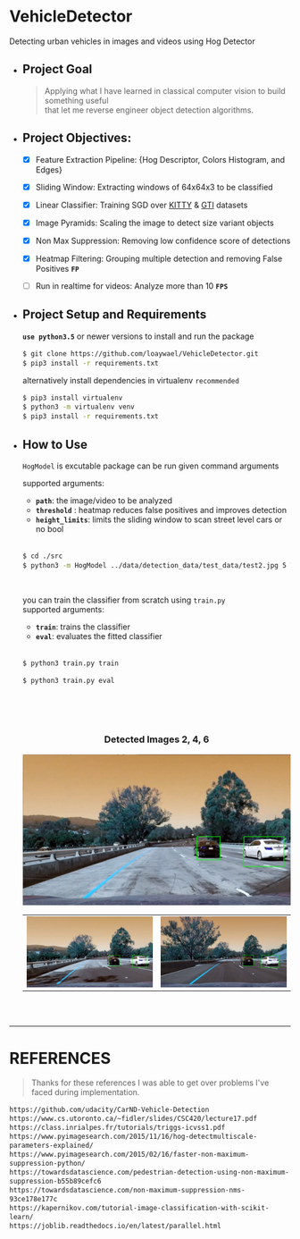 # VehicleDetector
  Detecting urban vehicles in images and videos using Hog Detector

- ## Project Goal   
    > Applying what I have learned in classical computer vision to build something useful   
    > that let me reverse engineer object detection algorithms.   
 
- ## Project Objectives:
	- [x] Feature Extraction Pipeline: {Hog Descriptor, Colors Histogram, and Edges}
	- [x] Sliding Window: Extracting windows of 64x64x3 to be classified
	- [x] Linear Classifier: Training SGD over [KITTY](http://www.cvlibs.net/datasets/kitti/) & [GTI](http://www.gti.ssr.upm.es/data/Vehicle_database.html)  datasets
	- [x] Image Pyramids: Scaling the image to detect size variant objects
	- [x]  Non Max Suppression: Removing low confidence score of detections
	- [x]  Heatmap Filtering: Grouping multiple detection and removing False Positives **`FP`**
	- [ ] Run in realtime for videos: Analyze more than 10 **`FPS`**


- ## Project Setup and Requirements   
  **`use python3.5`** or newer versions to install and run the package  
  ```bash
  $ git clone https://github.com/loaywael/VehicleDetector.git   
  $ pip3 install -r requirements.txt      
  ```   
  
  alternatively install dependencies in virtualenv `recommended`   
  ```bash
  $ pip3 install virtualenv   
  $ python3 -m virtualenv venv   
  $ pip3 install -r requirements.txt   
  ```   
  
  
- ## How to Use   
   `HogModel` is excutable package can be run given command arguments   
   
   supported arguments:   
	- **`path`**: the image/video to be analyzed   
	- **`threshold`** : heatmap reduces false positives and improves detection   
	- **`height_limits`**: limits the sliding window to scan street level cars or no bool      
   </br>   
   
   ```bash  
   $ cd ./src     
   $ python3 -m HogModel ../data/detection_data/test_data/test2.jpg 5 True     
   ```
   </br>

   you can train the classifier from scratch using `train.py`    
   supported arguments:
  - **`train`**: trains the classifier       
  - **`eval`**: evaluates the fitted classifier
   </br>

   ```bash
   $ python3 train.py train
   ```   
   ```bash
   $ python3 train.py eval
   ```

   </br></br></br>  
   <h3 align=center>Detected Images 2, 4, 6</h3>
   <img src="/assets/test2_detected.png" alt="test2 2 cars should be detected">
   <table><tr>
   <td><img src="/assets/test4_detected.png" alt="test4 2 cars should be detected" style="width: 100%;"/></td>
   <td><img src="/assets/test6_detected.png" alt="test6 2 cars should be detected" style="width: 100%;"/></td>
   </tr></table>
   </br></br>
   
***

# REFERENCES

> Thanks for these references I was able to get over problems I've faced during implementation.   

	https://github.com/udacity/CarND-Vehicle-Detection
	https://www.cs.utoronto.ca/~fidler/slides/CSC420/lecture17.pdf
	https://class.inrialpes.fr/tutorials/triggs-icvss1.pdf
	https://www.pyimagesearch.com/2015/11/16/hog-detectmultiscale-parameters-explained/
	https://www.pyimagesearch.com/2015/02/16/faster-non-maximum-suppression-python/
	https://towardsdatascience.com/pedestrian-detection-using-non-maximum-suppression-b55b89cefc6
	https://towardsdatascience.com/non-maximum-suppression-nms-93ce178e177c
	https://kapernikov.com/tutorial-image-classification-with-scikit-learn/
	https://joblib.readthedocs.io/en/latest/parallel.html

